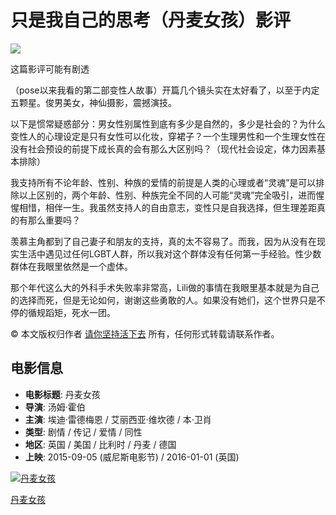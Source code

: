 # 只是我自己的思考（丹麦女孩）影评

[![](https://img3.doubanio.com/icon/u147515299-2.jpg)](https://www.douban.com/people/147515299/)

这篇影评可能有剧透

（pose以来我看的第二部变性人故事）开篇几个镜头实在太好看了，以至于内定五颗星。俊男美女，神仙摄影，震撼演技。

以下是惯常疑惑部分：男女性别属性到底有多少是自然的，多少是社会的？为什么变性人的心理设定是只有女性可以化妆，穿裙子？一个生理男性和一个生理女性在没有社会预设的前提下成长真的会有那么大区别吗？（现代社会设定，体力因素基本排除）

我支持所有不论年龄、性别、种族的爱情的前提是人类的心理或者“灵魂”是可以排除以上区别的，两个年龄、性别、种族完全不同的人可能“灵魂”完全吸引，进而惺惺相惜，相伴一生。我虽然支持人的自由意志，变性只是自我选择，但生理差距真的有那么重要吗？

羡慕主角都到了自己妻子和朋友的支持，真的太不容易了。而我，因为从没有在现实生活中遇见过任何LGBT人群，所以我对这个群体没有任何第一手经验。性少数群体在我眼里依然是一个虚体。

那个年代这么大的外科手术失败率非常高，Lili做的事情在我眼里基本就是为自己的选择而死，但是无论如何，谢谢这些勇敢的人。如果没有她们，这个世界只是不停的循规蹈矩，死水一团。

© 本文版权归作者 [请你坚持活下去](https://www.douban.com/people/147515299/) 所有，任何形式转载请联系作者。

## 电影信息

- **电影标题**: 丹麦女孩
- **导演**: 汤姆·霍伯
- **主演**: 埃迪·雷德梅恩 / 艾丽西亚·维坎德 / 本·卫肖
- **类型**: 剧情 / 传记 / 爱情 / 同性
- **地区**: 英国 / 美国 / 比利时 / 丹麦 / 德国
- **上映**: 2015-09-05 (威尼斯电影节) / 2016-01-01 (英国)

[![丹麦女孩](https://img1.doubanio.com/view/photo/s_ratio_poster/public/p2264778990.webp)](https://movie.douban.com/subject/3071604/) 

[丹麦女孩](https://movie.douban.com/subject/3071604/)